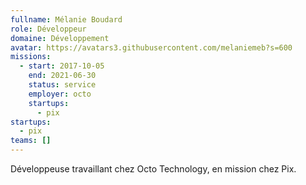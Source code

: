 ```yaml
---
fullname: Mélanie Boudard
role: Développeur
domaine: Développement
avatar: https://avatars3.githubusercontent.com/melaniemeb?s=600
missions:
  - start: 2017-10-05
    end: 2021-06-30
    status: service
    employer: octo
    startups:
      - pix
startups:
  - pix
teams: []
---
```

Développeuse travaillant chez Octo Technology, en mission chez Pix.